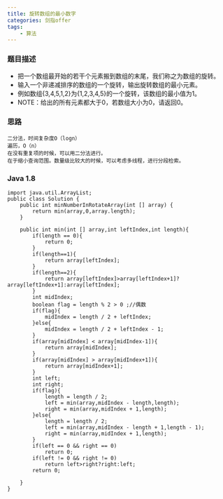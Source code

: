 ```yaml
---
title: 旋转数组的最小数字
categories: 剑指offer
tags: 
	- 算法
---
```

 <meta name="referrer" content="no-referrer" />

### 题目描述

* 把一个数组最开始的若干个元素搬到数组的末尾，我们称之为数组的旋转。
* 输入一个非递减排序的数组的一个旋转，输出旋转数组的最小元素。
* 例如数组{3,4,5,1,2}为{1,2,3,4,5}的一个旋转，该数组的最小值为1。
* NOTE：给出的所有元素都大于0，若数组大小为0，请返回0。
<!-- more -->

### 思路
    二分法，时间复杂度O（logn）
    遍历，O（n）
    在没有重复项的时候，可以用二分法进行。
    在于缩小查询范围。数量级比较大的时候，可以考虑多线程，进行分段检索。

### Java 1.8
```
import java.util.ArrayList;
public class Solution {
    public int minNumberInRotateArray(int [] array) {
        return min(array,0,array.length);
    }
    
    public int min(int [] array,int leftIndex,int length){
        if(length == 0){
            return 0;
        }
        if(length==1){
            return array[leftIndex];
        }
        if(length==2){
            return array[leftIndex]>array[leftIndex+1]?array[leftIndex+1]:array[leftIndex];
        }
        int midIndex;
        boolean flag = length % 2 > 0 ;//偶数
        if(flag){
            midIndex = length / 2 + leftIndex;
        }else{
            midIndex = length / 2 + leftIndex - 1;
        }
        if(array[midIndex] < array[midIndex-1]){
            return array[midIndex];
        }
        if(array[midIndex] > array[midIndex+1]){
            return array[midIndex+1];
        }
        int left;
        int right;
        if(flag){
            length = length / 2;
            left = min(array,midIndex - length,length);
            right = min(array,midIndex + 1,length);
        }else{
            length = length / 2;
            left = min(array,midIndex - length + 1,length - 1);
            right = min(array,midIndex + 1,length);
        }
        if(left == 0 && right == 0)
            return 0;
        if(left != 0 && right != 0)
            return left>right?right:left;
        return 0;
        
    }
}
```